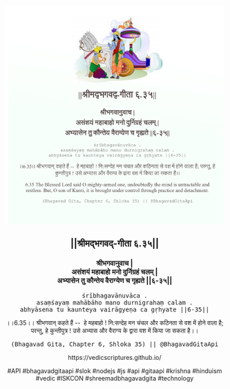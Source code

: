 <img src="../../asset/BG_6_35.png"/>
<center><h2>||श्रीमद्‍भगवद्‍-गीता ६.३५||</h2>
<h3>श्रीभगवानुवाच |<br/>असंशयं महाबाहो मनो दुर्निग्रहं चलम् |<br/>अभ्यासेन तु कौन्तेय वैराग्येण च गृह्यते ||६-३५||</h3>
<pre>śrībhagavānuvāca .<br/>asaṃśayaṃ mahābāho mano durnigrahaṃ calam .<br/>abhyāsena tu kaunteya vairāgyeṇa ca gṛhyate ||6-35||</pre>
<p>।।6.35।। श्रीभगवान् कहते हैं --  हे महबाहो ! नि:सन्देह मन चंचल और कठिनता से वश में होने वाला है; परन्तु, हे कुन्तीपुत्र ! उसे अभ्यास और वैराग्य के द्वारा वश में किया जा सकता है।।</p>
<pre>(Bhagavad Gita, Chapter 6, Shloka 35) || @BhagavadGitaApi</pre><p>https://vedicscriptures.github.io/</p><p>#API #bhagavadgitaapi #slok #nodejs #js #api #gitaapi #krishna #hinduism #vedic #ISKCON #shreemadbhagavadgita #technology</p></center>